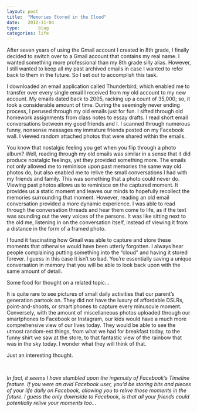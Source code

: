 ```yaml
---
layout: post
title:  "Memories Stored in the Cloud"
date:   2012-11-04
type:       blog
categories: life
---
```

After seven years of using  the Gmail account I created in 8th grade, I finally decided to switch over to a Gmail account that contains my real name.  I wanted something more professional than my 8th grade silly alias.  However, I still wanted to keep all my past archived emails in case I wanted to refer back to them in the future. So I set out to accomplish this task.

I downloaded an email application called Thunderbird, which enabled me to transfer over every single email I received from my old account to my new account.  My emails dated back to 2005, racking up a count of 35,000;  so, it took a considerable amount of time.  During the seemingly never ending process, I perused through my old emails just for fun. I sifted through old homework assignments from class notes to essay drafts.  I read short email conversations between my good friends and I.  I scanned through numerous funny, nonsense messages my immature friends posted on my Facebook wall.  I viewed random attached photos that were shared within the emails.  

You know that nostalgic feeling you get when you flip through a photo album?
Well, reading through my old emails was similar in a sense that it did produce nostalgic feelings, yet they provided something more.  The emails not only allowed me to reminisce upon past memories the same way old photos do, but also enabled me to relive the small conversations I had with my friends and family.  This was something that a photo could never do.  Viewing past photos allows us to reminisce on the captured moment.  It provides us a static moment and leaves our minds to hopefully recollect the memories surrounding that moment.  However, reading an old email conversation provided a more dynamic experience.  I was able to read through the conversation threads and hear them come to life, as if the text was sounding out the very voices of the persons.  It was like sitting next to the old me, listening in on the conversation itself, instead of viewing it from a distance in the form of a framed photo.

I found it fascinating how Gmail was able to capture and store these moments that otherwise would have been utterly forgotten.  I always hear people complaining putting something into the “cloud” and having it stored forever.  I guess in this case it isn’t so bad.  You’re essentially saving a unique conversation in memory that you will be able to look back upon with the same amount of detail.  

Some food for thought on a related topic…  

It is quite rare to see pictures of small daily activities that our parent’s generation partook on.  They did not have the luxury of affordable DSLRs, point-and-shoots, or smart phones to capture every minuscule moment.  Conversely, with the amount of miscellaneous photos uploaded through our smartphones to Facebook or Instagram, our kids would have a much more comprehensive view of our lives today.  They would be able to see the utmost random-est things, from what we had for breakfast today, to the funny shirt we saw at the store, to that fantastic view of the rainbow that was in the sky today.  I wonder what they will think of that.

Just an interesting thought.  

<br>

*In fact, it seems I have stumbled upon the ingenuity of Facebook’s Timeline feature.  If you were an avid Facebook user, you’d be storing bits and pieces of your life daily on Facebook, allowing you to relive those moments in the future.  I guess the only downside to Facebook, is that all your friends could potentially relive your moments too…*